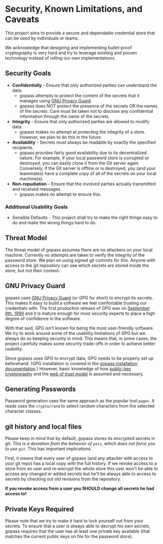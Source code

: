 # Security, Known Limitations, and Caveats

This project aims to provide a secure and dependable credential store that can be used by individuals or teams.

We acknowledge that designing and implementing bullet-proof cryptography is very hard and try to leverage existing and proven technology instead of rolling our own implementations.

## Security Goals

* **Confidentially** - Ensure that only authorized parties can understand the data.
  * gopass attempts to protect the content of the secrets that it manages using [GNU Privacy Guard](#gnu-privacy-guard).
  * gopass does NOT protect the presence of the secrets OR the names of the secrets. Care must be taken not to disclose any confidential information through the
	name of the secrets.
* **Integrity** - Ensure that only authorized parties are allowed to modify data.
  * gopass makes no attempt at protecting the integrity of a store. However, we plan to do this in the future.
* **Availability** - Secrets must always be readable by exactly the specified recipients.
  * gopass provides fairly good availability due to its decentralized nature. For example, if your local password store is corrupted or destroyed, you can easily clone it from the Git server again. Conversely, if the Git server is offline or is destroyed, you (and your teammates) have a complete copy of all of the secrets on your local machine(s).
* **Non-repudiation** - Ensure that the involved parties actually transmitted and received messages.
  * gopass makes no attempt to ensure this.

### Additional Usability Goals

* Sensible Defaults - This project shall try to make the right things easy to do and make the wrong things hard to do.

## Threat Model

The threat model of gopass assumes there are no attackers on your local machine. Currently no attempts are taken to verify the integrity of the password store. We plan on using signed git commits for this. Anyone with access to the git repository can see which secrets are stored inside the store, but not their content.

## GNU Privacy Guard

gopass uses [GNU Privacy Guard](https://www.gnupg.org) (or GPG for short) to encrypt its secrets. This makes it easy to build a software we feel comfortable
trusting our credentials with. The first production release of GPG was on [September 9th, 1999](https://en.wikipedia.org/wiki/GNU_Privacy_Guard#History) and it is mature enough for most security experts to place a high degree of confidence in the software.

With that said, GPG isn't known for being the most user-friendly software. We try to work around some of the usability limitations of GPG but we always do so keeping security in mind. This means that, in some cases, the project carefully makes some security trade-offs in order to achieve better usability.

Since gopass uses GPG to encrypt data, GPG needs to be properly set up beforehand. (GPG installation is covered in the [gopass installation documentation](https://github.com/justwatchcom/gopass/blob/master/docs/setup.md).) However, basic knowledge of how [public-key cryptography](https://en.wikipedia.org/wiki/Public-key_cryptography) and the [web of trust model](https://en.wikipedia.org/wiki/Web_of_trust) is assumed and necessary.

## Generating Passwords

Password generation uses the same approach as the popular tool `pwgen`. It reads uses the `crypto/rand` to select random characters from the selected character classes.

## git history and local files

Please keep in mind that by default, gopass stores its encrypted secrets in git. *This is a deviation from the behavior of `pass`, which does not force you to use `git`.* This has important implications.

First, it means that every user of gopass (and any attacker with access to your git repo) has a local copy with the full history. If we revoke access to a store from an user and re-encrypt the whole store this user won't be able to access any changed or added secrets but he'll be always able to access to
secrets by checking out old revisions from the repository.

**If you revoke access from a user you SHOULD change all secrets he had access to!**

## Private Keys Required

Please note that we try to make it hard to lock yourself out from your secrets. To ensure that a user is always able to decrypt his own secrets, gopass requires that the user has at least one private key available (that matches the current public keys on file for the password store).

